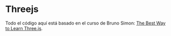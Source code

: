 #  Threejs

Todo el código aquí está basado en el curso
de Bruno Simon: [The Best Way to Learn Three.js](https://threejs-journey.com/#).

